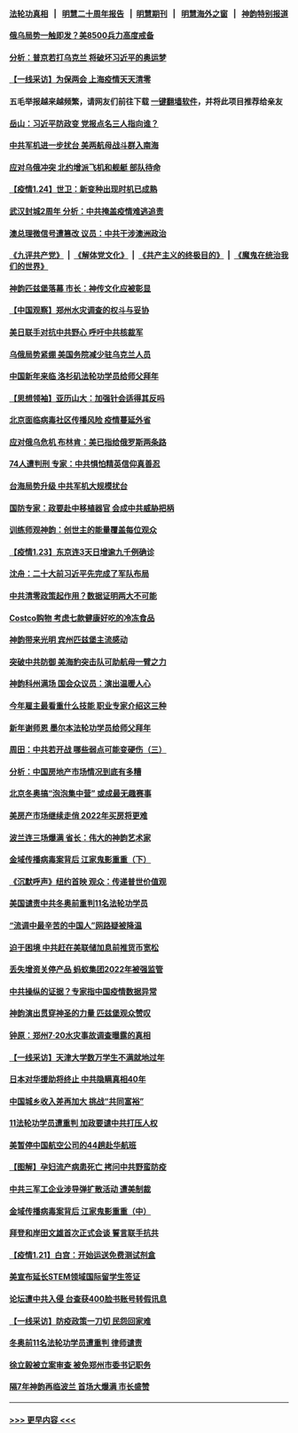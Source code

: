 #### [法轮功真相](https://github.com/gfw-breaker/truth/blob/master/README.md?t=0) &nbsp;&nbsp;|&nbsp;&nbsp; [明慧二十周年报告](https://github.com/gfw-breaker/mh-reports/blob/master/README.md?t=0) &nbsp;&nbsp;|&nbsp;&nbsp;[明慧期刊](https://github.com/gfw-breaker/mh-qikan) &nbsp;&nbsp;|&nbsp;&nbsp; [明慧海外之窗](https://github.com/gfw-breaker/mh-news/blob/master/README.md?t=0) &nbsp;&nbsp;|&nbsp;&nbsp; [神韵特别报道](https://github.com/gfw-breaker/mh-news/blob/master/shenyun.md?t=0)
#### [俄乌局势一触即发？美8500兵力高度戒备](../pages/nf4514/n13526877.md?t=01250701) 
#### [分析：普京若打乌克兰 将破坏习近平的奥运梦](../pages/nf4514/n13526771.md?t=01250701) 
#### [【一线采访】为保两会 上海疫情天天清零](../pages/nf4514/n13526457.md?t=01250701) 
#### 五毛举报越来越频繁，请网友们前往下载 [一键翻墙软件](https://github.com/gfw-breaker/ssr-accounts)，并将此项目推荐给亲友
#### [岳山：习近平防政变 党报点名三人指向谁？](../pages/nf4514/n13526464.md?t=01250701) 
#### [中共军机进一步扰台 美两航母战斗群入南海](../pages/nf4514/n13526461.md?t=01250701) 
#### [应对乌俄冲突 北约增派飞机和舰艇 部队待命](../pages/nf4514/n13526111.md?t=01250701) 
#### [【疫情1.24】世卫：新变种出现时机已成熟](../pages/nf4514/n13525643.md?t=01250701) 
#### [武汉封城2周年 分析：中共掩盖疫情难逃追责](../pages/nf4514/n13525747.md?t=01250701) 
#### [澳总理微信号遭篡改 议员：中共干涉澳洲政治](../pages/nf4514/n13524829.md?t=01250701) 
#### [《九评共产党》](https://github.com/begood0513/9ping.md/blob/master/README.md) &nbsp;|&nbsp; [《解体党文化》](../../../../jtdwh.md/blob/master/README.md)  &nbsp;|&nbsp; [《共产主义的终极目的》](../../../../gczydzjmd.md/blob/master/README.md) &nbsp;|&nbsp; [《魔鬼在统治我们的世界》](../../../../mgztzwmdsj.md/blob/master/README.md) 
#### [神韵匹兹堡落幕 市长：神传文化应被彰显](../pages/nf4514/n13525427.md?t=01250701) 
#### [【中国观察】郑州水灾调查的权斗与妥协](../pages/nf4514/n13524869.md?t=01250701) 
#### [美日联手对抗中共野心 呼吁中共核裁军](../pages/nf4514/n13525322.md?t=01250701) 
#### [乌俄局势紧绷 美国务院减少驻乌克兰人员](../pages/nf4514/n13524927.md?t=01250701) 
#### [中国新年来临 洛杉矶法轮功学员给师父拜年](../pages/nf4514/n13524957.md?t=01250701) 
#### [【思想领袖】亚历山大：加强针会适得其反吗](../pages/nf4514/n13497491.md?t=01250701) 
#### [北京面临病毒社区传播风险 疫情蔓延外省](../pages/nf4514/n13524733.md?t=01250701) 
#### [应对俄乌危机 布林肯：美已指给俄罗斯两条路](../pages/nf4514/n13524567.md?t=01250701) 
#### [74人遭判刑 专家：中共惧怕精英信仰真善忍](../pages/nf4514/n13520765.md?t=01250701) 
#### [台海局势升级 中共军机大规模扰台](../pages/nf4514/n13524526.md?t=01250701) 
#### [国防专家：政要赴中移植器官 会成中共威胁把柄](../pages/nf4514/n13524241.md?t=01250701) 
#### [训练师观神韵：创世主的能量覆盖每位观众](../pages/nf4514/n13523944.md?t=01250701) 
#### [【疫情1.23】东京连3天日增逾九千例确诊](../pages/nf4514/n13524006.md?t=01250701) 
#### [沈舟：二十大前习近平先完成了军队布局](../pages/nf4514/n13521282.md?t=01250701) 
#### [中共清零政策起作用？数据证明两大不可能](../pages/nf4514/n13521156.md?t=01250701) 
#### [Costco购物 考虑七款健康好吃的冷冻食品](../pages/nf4514/n13456393.md?t=01250701) 
#### [神韵带来光明 宾州匹兹堡主流感动](../pages/nf4514/n13523840.md?t=01250701) 
#### [突破中共防御 美海豹突击队可助航母一臂之力](../pages/nf4514/n13514651.md?t=01250701) 
#### [神韵科州满场 国会众议员：演出温暖人心](../pages/nf4514/n13523672.md?t=01250701) 
#### [今年雇主最看重什么技能 职业专家介绍这三种](../pages/nf4514/n13521877.md?t=01250701) 
#### [新年谢师恩 墨尔本法轮功学员给师父拜年](../pages/nf4514/n13522484.md?t=01250701) 
#### [周田：中共若开战 哪些弱点可能变硬伤（三）](../pages/nf4514/n13522967.md?t=01250701) 
#### [分析：中国房地产市场情况到底有多糟](../pages/nf4514/n13523009.md?t=01250701) 
#### [北京冬奥搞“泡泡集中营” 或成最无趣赛事](../pages/nf4514/n13523107.md?t=01250701) 
#### [美房产市场继续走俏 2022年买房将更难](../pages/nf4514/n13522893.md?t=01250701) 
#### [波兰连三场爆满 省长：伟大的神韵艺术家](../pages/nf4514/n13522213.md?t=01250701) 
#### [金域传播病毒案背后 江家鬼影重重（下）](../pages/nf4514/n13522940.md?t=01250701) 
#### [《沉默呼声》纽约首映 观众：传递普世价值观](../pages/nf4514/n13521775.md?t=01250701) 
#### [美国谴责中共冬奥前重判11名法轮功学员](../pages/nf4514/n13521806.md?t=01250701) 
#### [“流调中最辛苦的中国人”网路疑被降温](../pages/nf4514/n13521610.md?t=01250701) 
#### [迫于困境 中共赶在美联储加息前推货币宽松](../pages/nf4514/n13522897.md?t=01250701) 
#### [丢失增资关停产品 蚂蚁集团2022年被强监管](../pages/nf4514/n13522866.md?t=01250701) 
#### [中共操纵的证据？专家指中国疫情数据异常](../pages/nf4514/n13517171.md?t=01250701) 
#### [神韵演出贯穿神圣的力量 匹兹堡观众赞叹](../pages/nf4514/n13522293.md?t=01250701) 
#### [钟原：郑州7·20水灾事故调查曝露的真相](../pages/nf4514/n13521987.md?t=01250701) 
#### [【一线采访】天津大学数万学生不满就地过年](../pages/nf4514/n13520257.md?t=01250701) 
#### [日本对华援助将终止 中共隐瞒真相40年](../pages/nf4514/n13521719.md?t=01250701) 
#### [中国城乡收入差再加大 挑战“共同富裕”](../pages/nf4514/n13521673.md?t=01250701) 
#### [11法轮功学员遭重判 加政要谴中共打压人权](../pages/nf4514/n13521294.md?t=01250701) 
#### [美暂停中国航空公司的44趟赴华航班](../pages/nf4514/n13521124.md?t=01250701) 
#### [【图解】孕妇流产病患死亡 拷问中共野蛮防疫](../pages/nf4514/n13521245.md?t=01250701) 
#### [中共三军工企业涉导弹扩散活动 遭美制裁](../pages/nf4514/n13521070.md?t=01250701) 
#### [金域传播病毒案背后 江家鬼影重重（中）](../pages/nf4514/n13521110.md?t=01250701) 
#### [拜登和岸田文雄首次正式会谈 誓言联手抗共](../pages/nf4514/n13520764.md?t=01250701) 
#### [【疫情1.21】白宫：开始运送免费测试剂盒](../pages/nf4514/n13520274.md?t=01250701) 
#### [美宣布延长STEM领域国际留学生签证](../pages/nf4514/n13520938.md?t=01250701) 
#### [论坛遭中共入侵 台查获400脸书账号转假讯息](../pages/nf4514/n13520479.md?t=01250701) 
#### [【一线采访】防疫政策一刀切 民怨回家难](../pages/nf4514/n13520579.md?t=01250701) 
#### [冬奥前11名法轮功学员遭重判 律师谴责](../pages/nf4514/n13520459.md?t=01250701) 
#### [徐立毅被立案审查 被免郑州市委书记职务](../pages/nf4514/n13520357.md?t=01250701) 
#### [隔7年神韵再临波兰 首场大爆满 市长盛赞](../pages/nf4514/n13519966.md?t=01250701) 

----
#### [ >>> 更早内容 <<< ](../indexes/nf4514-earlier.md)
